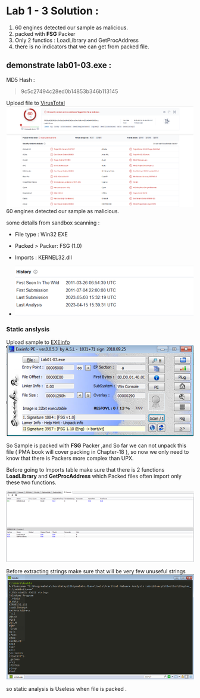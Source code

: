 # Lab 1 - 3 Solution :

1. 60 engines detected our sample as malicious.
2. packed with **FSG** Packer
3. Only 2 functios : LoadLibrary and GetProcAddress 
4. there is no indicators that we can get from packed file.

## demonstrate lab01-03.exe :

MD5 Hash : 
> 9c5c27494c28ed0b14853b346b113145

Upload file to [VirusTotal](https://www.virustotal.com/gui/home/upload) 
![](Images/VT%201.png)
![](Images/VT%202.png)
60 engines detected our sample as malicious.

some details from sandbox scanning :

* File type :  Win32 EXE  
* Packed > Packer: FSG (1.0) 
* Imports : KERNEL32.dll

* ![](Images/Sample%20history.png)

### Static anslysis 

Upload sample to [EXEinfo](https://exeinfo-pe.en.uptodown.com/windows) 
![](Images/EXEinfo.png)

So Sample is packed with **FSG** Packer ,and So far we can not unpack this file ( PMA book will cover packing in Chapter-18 ), so now we only need to know that there is  Packers more complex than UPX.

Before going to Imports table make sure that there is 2 functions **LoadLibrary** and **GetProcAddress** which Packed files often import only these two functions.

![](Images/Imports.png)

Before extracting strings make sure that will be very few unuseful strings 
![](Images/Strings.png)

so static analysis is Useless when file is packed .